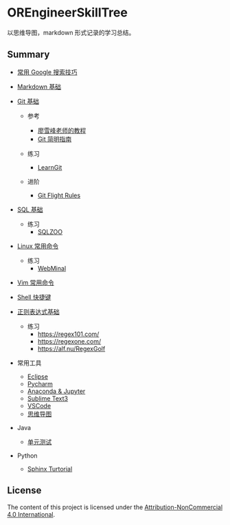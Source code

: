 # OREngineerSkillTree
以思维导图，markdown 形式记录的学习总结。

## Summary
* [常用 Google 搜索技巧](GoogleSearchTips.xmind)

* [Markdown 基础](Markdown.md)

* [Git 基础](Git.xmind)
    - 参考
        + [廖雪峰老师的教程](https://www.liaoxuefeng.com/wiki/896043488029600)
        + [Git 简明指南](http://rogerdudler.github.io/git-guide/index.zh.html)
    - 练习
        + [LearnGit](https://learngitbranching.js.org/)

    - 进阶
        + [Git Flight Rules](https://github.com/k88hudson/git-flight-rules/blob/master/README_zh-CN.md#gui%E5%AE%A2%E6%88%B7%E7%AB%AFgui-clients)

* [SQL 基础](SQL.xmind)
    - 练习
        + [SQLZOO](https://sqlzoo.net/wiki/SELECT_basics/zh)

* [Linux 常用命令](LinuxCommad.md)
    - 练习
        + [WebMinal](https://www.webminal.org/register/)

* [Vim 常用命令](VimCommand.xmind)

* [Shell 快捷键](ShellShortcuts.xmind)

* [正则表达式基础](regEx.xmind)
    - 练习
        + <https://regex101.com/>
        + <https://regexone.com/>
        + <https://alf.nu/RegexGolf>

* 常用工具
    - [Eclipse](./software/Eclipse.xmind)
    - [Pycharm](./software/Pycharm.xmind)
    - [Anaconda & Jupyter](./software/Anaconda.xmind)
    - [Sublime Text3](./software/SublimeText3.xmind)
    - [VSCode](./software/VSCode.xmind)
    - [思维导图](./software/MindMapping.xmind)

* Java
    - [单元测试](./code/JUnitTest)

* Python
    - [Sphinx Turtorial](./code/SphinxExample)

## License
The content of this project is licensed under the [Attribution-NonCommercial 4.0 International](https://creativecommons.org/licenses/by-nc/4.0/).
